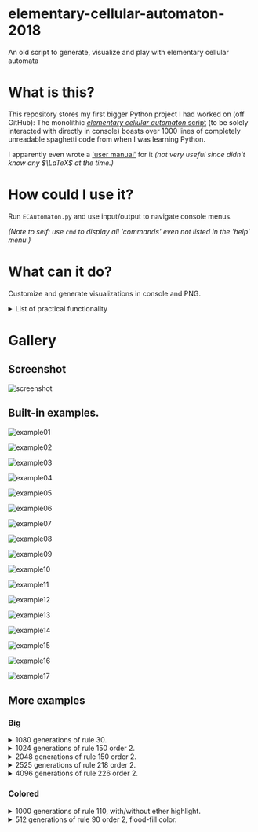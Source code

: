 # elementary-cellular-automaton-2018
An old script to generate, visualize and play with elementary cellular automata


# What is this?
This repository stores my first bigger Python project I had worked on (off GitHub):
The monolithic [*elementary cellular automaton* script](./ECAutomaton.py) (to be solely interacted with directly in console) boasts over 1000 lines of completely unreadable spaghetti code from when I was learning Python.

I apparently even wrote a ['user manual'](./ECA_User_Manual.pdf) for it *(not very useful since didn't know any $\LaTeX$ at the time.)*


# How could I use it?
Run `ECAutomaton.py` and use input/output to navigate console menus.

*(Note to self: use `cmd` to display all 'commands' even not listed in the 'help' menu.)*


# What can it do?

Customize and generate visualizations in console and PNG.

<details><summary>List of practical functionality</summary>

- `info` Information about the script itself!
- `links` External resources on the topic!
- `examples` Built-in examples.
- `image` Save & show last pattern as image.
- `print` / `print small` / `print small2` Print pattern to console.
- `preset cells` For how Unicode art is printed.

- `randrule` / `rr` Randomize rule and print result.
- `randseed` / `rs` Randomize seed and print result.
- `randseed+` / `rs+` *Advancedly* randomize seed and print result.

- `rule` Change generation rule/behaviour.
- `seed` Change seed generation.
- `edges` Change behaviour at cell boundaries (wrap or fixed).
- `history` Change imaginary -1st generation (copy of 0th, fixed or custom.
- `iterations` How many rows are generated.
- `merge` Comparing two different generated patterns.
- `order` Toggles the *order* (first, second).
- `shift` linear Shift of iterations for display purposes.
- `rule110` Enter 'gliders' (Cook notation).
- `rule110 ether` Toggle display of gliders against 'background.'
- `funfact` 12 fun facts.

</details>


# Gallery

## Screenshot

![screenshot](./ECA_screenshot.png)

## Built-in examples.

![example01](Gallery/examples_upscaled/ex1_Rule-60_(0SLz-76).png)

![example02](Gallery/examples_upscaled/ex2_Rule-90_(0SLz-79).png)

![example03](Gallery/examples_upscaled/ex3_Rule-184_(0SLz-82).png)

![example04](Gallery/examples_upscaled/ex4_Rule-150_(0SLz-84).png)

![example05](Gallery/examples_upscaled/ex5_Rule-30_(0SLz-86).png)

![example06](Gallery/examples_upscaled/ex6_Rule-106_(0SLz-88).png)

![example07](Gallery/examples_upscaled/ex7_Rule-110_(0SLz-90).png)

![example08](Gallery/examples_upscaled/ex8_Rule-214R_(0SLz-92).png)

![example09](Gallery/examples_upscaled/ex9_Rule-73R_(0SLz-94).png)

![example10](Gallery/examples_upscaled/ex10_Rule-150R_(0SLz-96).png)

![example11](Gallery/examples_upscaled/ex11_Rule-105R_(0SLz-98).png)

![example12](Gallery/examples_upscaled/ex12_Rule-60R_(0SLz-103).png)

![example13](Gallery/examples_upscaled/ex13_Rule-146R_(0SLz-105).png)

![example14](Gallery/examples_upscaled/ex14_Rule-210R_(0SLz-107).png)

![example15](Gallery/examples_upscaled/ex15_Rule-202R_(0SLz-109).png)

![example16](Gallery/examples_upscaled/ex16_Rule-218R_(0SLz-111).png)

![example17](Gallery/examples_upscaled/ex17_Rule-90R_(0SLz-114).png)

## More examples

### Big

<details><summary>1080 generations of rule 30.</summary>

![rule30](Gallery/Rule30_bnw7p-6.png)

</details>

<details><summary>1024 generations of rule 150 order 2.</summary>

![rule150](Gallery/Rule-150R_8QlL-5.png)

</details>

<details><summary>2048 generations of rule 150 order 2.</summary>

![rule78](Gallery/Rule-78R_lvTB-5.png)

</details>

<details><summary>2525 generations of rule 218 order 2.</summary>

![rule78](Gallery/Rule-218R_Lnat-10_HS.png)

</details>

<details><summary>4096 generations of rule 226 order 2.</summary>

![rule78](Gallery/Rule-226R_bYHc-65.png)

</details>

### Colored

<details><summary>1000 generations of rule 110, with/without ether highlight.</summary>

<div style="position:relative">

<img align="left" src="/Gallery/colored/Rule110_lfl9h-4.png" width=384 alt="xdivision animation">

<img align="center" src="/Gallery/colored/Rule110_lfl9h-8-ether.png" width=384 alt="xdivision endresult">

</div>

</details>

<details><summary>512 generations of rule 90 order 2, flood-fill color.</summary>

<div style="position:relative">

<img align="left" src="/Gallery/Gallery/colored/Rule-90R_(-lDo-9)_resized.png" width=384 alt="xdivision animation">

<img align="center" src="/Gallery/colored/Rule-90R_(-lDo-9)_coloured_resized.png" width=384 alt="xdivision endresult">

</div>

</details>

